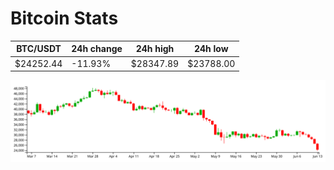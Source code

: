 # Bitcoin Stats

BTC/USDT|24h change|24h high|24h low|
|---|---|---|---|
|$24252.44|-11.93%|$28347.89|$23788.00|

<img src="./chart.svg">
